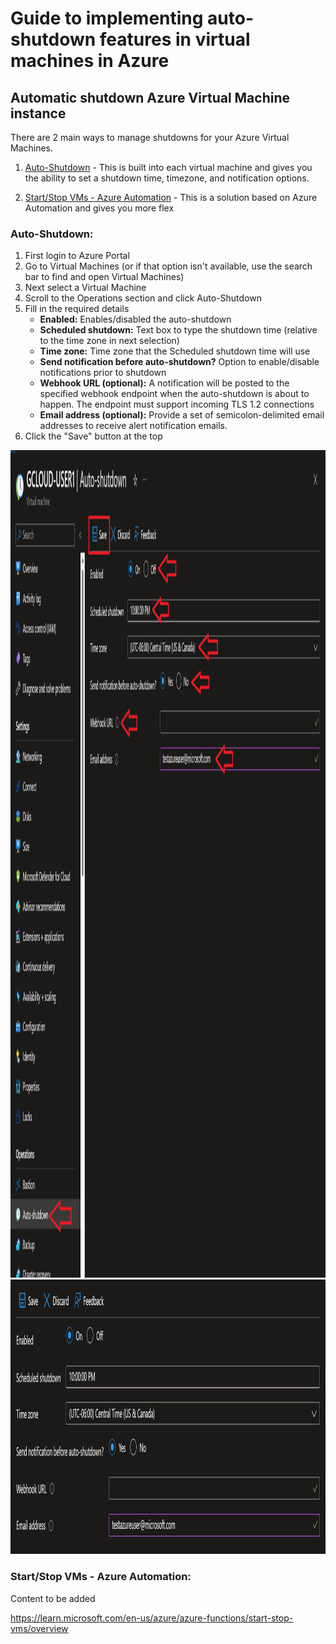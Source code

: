 # Guide to implementing auto-shutdown features in virtual machines in Azure

## Automatic shutdown Azure Virtual Machine instance

There are 2 main ways to manage shutdowns for your Azure Virtual Machines.

1. [Auto-Shutdown](#auto-shutdown)
        - This is built into each virtual machine and gives you the ability to set a shutdown time, timezone, and notification options.
  
2. [Start/Stop VMs - Azure Automation](#startstop-vms---azure-automation)
        - This is a solution based on Azure Automation and gives you more flex


### Auto-Shutdown:<a name="AS"></a>
1. First login to Azure Portal
2. Go to Virtual Machines (or if that option isn't available, use the search bar to find and open Virtual Machines)
3. Next select a Virtual Machine
4. Scroll to the Operations section and click Auto-Shutdown
5. Fill in the required details
   - **Enabled:**  Enables/disabled the auto-shutdown
   - **Scheduled shutdown:**  Text box to type the shutdown time (relative to the time zone in next selection)
   - **Time zone:**  Time zone that the Scheduled shutdown time will use
   - **Send notification before auto-shutdown?**  Option to enable/disable notifications prior to shutdown
   - **Webhook URL (optional):**  A notification will be posted to the specified webhook endpoint when the auto-shutdown is about to happen. The endpoint must support incoming TLS 1.2 connections
   - **Email address (optional):**  Provide a set of semicolon-delimited email addresses to receive alert notification emails.
6. Click the "Save" button at the top

<img src="/docs/images/VirtualMachine-Properties-Autoshutdown.png" width="1685" height="1324">
<img src="/docs/images/Auto-shutdown-options.png" width="1275" height="439">


### Start/Stop VMs - Azure Automation:<a name="SSVM"></a>
Content to be added

https://learn.microsoft.com/en-us/azure/azure-functions/start-stop-vms/overview






